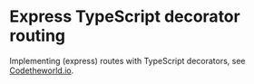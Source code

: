 # Express TypeScript decorator routing

Implementing (express) routes with TypeScript decorators, see [Codetheworld.io](https://codetheworld.io/typescript-tu-viet-router-cho-ung-dung-express-su-dung-decorators.html).
